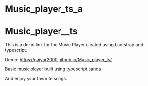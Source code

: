 
# Music_player_ts_a

# Music_player__ts

This is a demo link for the Music Player created using bootstrap and typescript.

Demo:  https://naiyar2000.github.io/Music_player_ts/

Basic music player built using typescript.banda

And enjoy your favorite songs.
